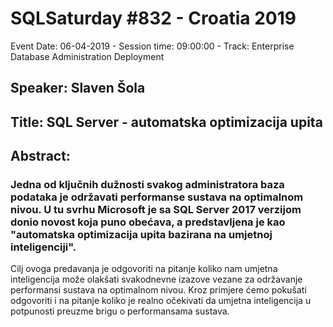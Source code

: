 # SQLSaturday #832 - Croatia 2019
Event Date: 06-04-2019 - Session time: 09:00:00 - Track: Enterprise Database Administration  Deployment
## Speaker: Slaven Šola
## Title: SQL Server - automatska optimizacija upita
## Abstract:
### Jedna od ključnih dužnosti svakog administratora baza podataka je održavati performanse sustava na optimalnom nivou. U tu svrhu Microsoft je sa SQL Server 2017 verzijom donio novost koja puno obećava, a predstavljena je kao "automatska optimizacija upita bazirana na umjetnoj inteligenciji". 

Cilj ovoga predavanja je odgovoriti na pitanje koliko nam umjetna inteligencija može olakšati svakodnevne izazove vezane za održavanje performansi sustava na optimalnom nivou. 
Kroz primjere ćemo pokušati odgovoriti i na pitanje koliko je realno očekivati da umjetna inteligencija u potpunosti preuzme brigu o performansama sustava.

